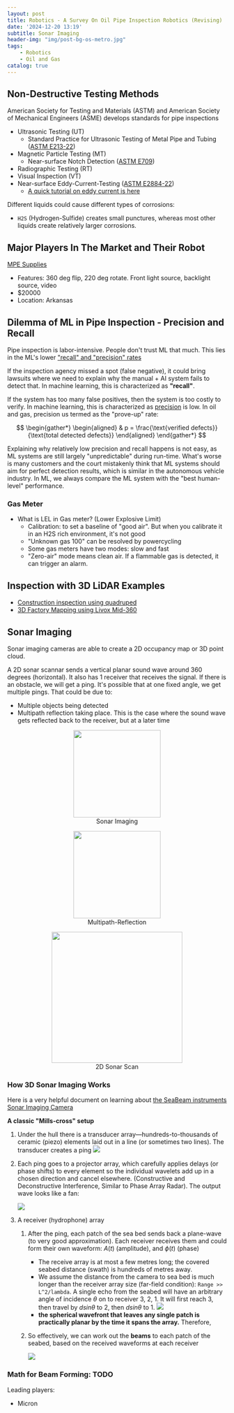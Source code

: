 ```yaml
---
layout: post
title: Robotics - A Survey On Oil Pipe Inspection Robotics (Revising)
date: '2024-12-20 13:19'
subtitle: Sonar Imaging
header-img: "img/post-bg-os-metro.jpg"
tags:
    - Robotics
    - Oil and Gas
catalog: true
---
```


## Non-Destructive Testing Methods

American Society for Testing and Materials (ASTM) and American Society of Mechanical Engineers (ASME) develops standards for pipe inspections

- Ultrasonic Testing (UT)
  - Standard Practice for Ultrasonic Testing of Metal Pipe and Tubing ([ASTM E213-22](https://www.astm.org/e0213-22.html))
- Magnetic Particle Testing (MT)
  - Near-surface Notch Detection ([ASTM E709](https://www.astm.org/e0709-21.html))
- Radiographic Testing (RT)
- Visual Inspection (VT)
- Near-surface Eddy-Current-Testing ([ASTM E2884-22](https://www.astm.org/e2884-22.html))
  - [A quick tutorial on eddy current is here](../2017/2017-06-01-electronics-eddy-current.markdown)

Different liquids could cause different types of corrosions:

- `H2S` (Hydrogen-Sulfide) creates small punctures, whereas most other liquids create relatively larger corrosions.

## Major Players In The Market and Their Robot

[MPE Supplies](https://mpesupplies.com/products/dakotah-power-tools-500ft-robotic-crawler-inspection-system-sewer-crawler?gad_source=1&gclid=Cj0KCQiAr7C6BhDRARIsAOUKifgQB3tfUs9hEb4J3qpJmgopCde9cWLddTOfVa8txg_RJMf-WyWgh08aAoixEALw_wcB)

- Features: 360 deg flip, 220 deg rotate. Front light source, backlight source, video
- $20000
- Location: Arkansas

## Dilemma of ML in Pipe Inspection - Precision and Recall

Pipe inspection is labor-intensive. People don't trust ML that much. This lies in the ML's lower ["recall" and "precision" rates](../2022/2022-02-15-deep-learning-performance-metrics.markdown)

If the inspection agency missed a spot (false negative), it could bring lawsuits where we need to explain why the manual + AI system fails to detect that. In machine learning, this is characterized as **"recall"**.

If the system has too many false positives, then the system is too costly to verify. In machine learning, this is characterized as [precision](../2022/2022-02-15-deep-learning-performance-metrics.markdown) is low. In oil and gas, precision us termed as the "prove-up" rate:

$$
\begin{gather*}
\begin{aligned}
& p = \frac{\text{verified defects}}{\text{total detected defects}}
\end{aligned}
\end{gather*}
$$

Explaining why relatively low precision and recall happens is not easy, as ML systems are still largely "unpredictable" during run-time. What's worse is many customers and the court mistakenly think that ML systems should aim for perfect detection results, which is similar in the autonomous vehicle industry. In ML, we always compare the ML system with the "best human-level" performance.

### Gas Meter

- What is LEL in Gas meter? (Lower Explosive Limit)
  - Calibration: to set a baseline of "good air". But when you calibrate it in an H2S rich environment, it's not good
  - "Unknown gas 100" can be resolved by powercycling
  - Some gas meters have two modes: slow and fast
  - "Zero-air" mode means clean air. If a flammable gas is detected, it can trigger an alarm.

## Inspection with 3D LiDAR Examples

- [Construction inspection using quadruped](https://www.youtube.com/watch?v=Eyl6II_tB3k)
- [3D Factory Mapping using Livox Mid-360](https://www.bilibili.com/video/BV1zb411Z731/?spm_id_from=333.337.search-card.all.click&vd_source=ae0bfd67b026e62fbc37ca190dfd1839)

## Sonar Imaging

Sonar imaging cameras are able to create a 2D occupancy map or 3D point cloud.

A 2D sonar scannar sends a vertical planar sound wave around 360 degrees (horizontal). It also has 1 receiver that receives the signal. If there is an obstacle, we will get a ping. It's possible that at one fixed angle, we get multiple pings. That could be due to:

- Multiple objects being detected
- Multipath reflection taking place. This is the case where the sound wave gets reflected back to the receiver, but at a later time

<div style="text-align: center;">
<p align="center">
    <figure>
        <img src="https://i.postimg.cc/5yq2NNZC/sonar-imaging.png" height="200" alt=""/>
        <figcaption>Sonar Imaging</figcaption>
    </figure>
</p>
</div>

<div style="text-align: center;">
<p align="center">
    <figure>
        <img src="https://i.postimg.cc/1tR8nFrK/multipath.jpg" height="200" alt=""/>
        <figcaption>Multipath-Reflection</figcaption>
    </figure>
</p>
</div>

<div style="text-align: center;">
<p align="center">
    <figure>
        <img src="https://i.postimg.cc/BQ2m48Mv/2d-sonar-scan.jpg" height="300" alt=""/>
        <figcaption>2D Sonar Scan</figcaption>
    </figure>
</p>
</div>

### How 3D Sonar Imaging Works


Here is a very helpful document on learning about [the SeaBeam instruments Sonar Imaging Camera](https://lismap.uconn.edu/wp-content/uploads/sites/2333/2018/11/SeaBeamMultibeamTheoryOperation.pdf)

**A classic "Mills-cross" setup**

1. Under the hull there is a transducer array—hundreds-to-thousands of ceramic (piezo) elements laid out in a line (or sometimes two lines). The transducer creates a ping
    ![](https://i.postimg.cc/KYgp7CG9/Screenshot-from-2025-06-23-21-20-57.png)
2. Each ping goes to a projector array, which carefully applies delays (or phase shifts) to every element so the individual wavelets add up in a chosen direction and cancel elsewhere. (Constructive and Deconstructive Interference, Similar to Phase Array Radar). The output wave looks like a fan:

    ![](https://i.postimg.cc/SsFTgVjm/Screenshot-from-2025-06-23-21-21-03.png)

3. A receiver (hydrophone) array 
    1.  After the ping, each patch of the sea bed sends back a plane-wave (to very good approximation). Each receiver receives them and could form their own waveform: $A(t)$ (amplitude), and $\phi(t)$ (phase)
        - The receive array is at most a few metres long; the covered seabed distance (swath) is hundreds of metres away.
        - We assume the distance from the camera to sea bed is much longer than the receiver array size (far-field condition): `Range >> L^2/lambda`. A single echo from the seabed will have an arbitrary angle of incidence $\theta$ on to receiver 3, 2, 1. It will first reach 3, then travel by $d sin\theta$ to 2, then $d sin\theta$ to 1. 
            ![](https://i.postimg.cc/85Ry9WrM/Screenshot-from-2025-06-23-22-14-44.png)
        - **the spherical wavefront that leaves any single patch is practically planar by the time it spans the array.** Therefore, 
    2. So effectively, we can work out the **beams** to each patch of the seabed, based on the received waveforms at each receiver

        ![](https://i.postimg.cc/Kjm92znV/Screenshot-from-2025-06-23-22-14-25.png)

### Math for Beam Forming: TODO


Leading players:

- Micron 
